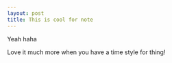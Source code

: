 ```yaml
---
layout: post
title: This is cool for note
---
```

Yeah haha

  
Love it much more when you have a time style for thing!